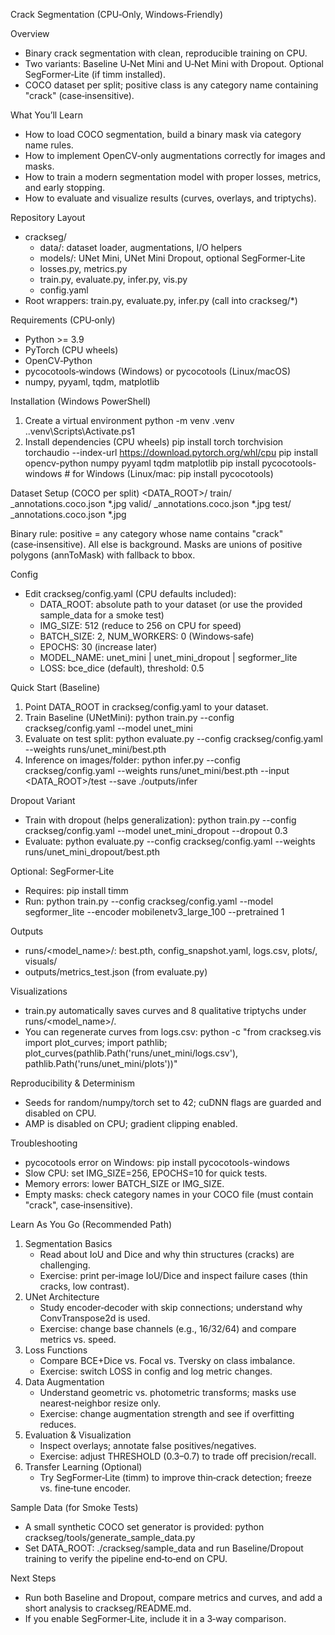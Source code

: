 Crack Segmentation (CPU‑Only, Windows‑Friendly)

Overview
- Binary crack segmentation with clean, reproducible training on CPU.
- Two variants: Baseline U‑Net Mini and U‑Net Mini with Dropout. Optional SegFormer‑Lite (if timm installed).
- COCO dataset per split; positive class is any category name containing "crack" (case‑insensitive).

What You’ll Learn
- How to load COCO segmentation, build a binary mask via category name rules.
- How to implement OpenCV‑only augmentations correctly for images and masks.
- How to train a modern segmentation model with proper losses, metrics, and early stopping.
- How to evaluate and visualize results (curves, overlays, and triptychs).

Repository Layout
- crackseg/
  - data/: dataset loader, augmentations, I/O helpers
  - models/: UNet Mini, UNet Mini Dropout, optional SegFormer‑Lite
  - losses.py, metrics.py
  - train.py, evaluate.py, infer.py, vis.py
  - config.yaml
- Root wrappers: train.py, evaluate.py, infer.py (call into crackseg/*)

Requirements (CPU‑only)
- Python >= 3.9
- PyTorch (CPU wheels)
- OpenCV‑Python
- pycocotools‑windows (Windows) or pycocotools (Linux/macOS)
- numpy, pyyaml, tqdm, matplotlib

Installation (Windows PowerShell)
1) Create a virtual environment
   python -m venv .venv
   .\.venv\Scripts\Activate.ps1
2) Install dependencies (CPU wheels)
   pip install torch torchvision torchaudio --index-url https://download.pytorch.org/whl/cpu
   pip install opencv-python numpy pyyaml tqdm matplotlib
   pip install pycocotools-windows  # for Windows (Linux/mac: pip install pycocotools)

Dataset Setup (COCO per split)
<DATA_ROOT>/
  train/
    _annotations.coco.json
    *.jpg
  valid/
    _annotations.coco.json
    *.jpg
  test/
    _annotations.coco.json
    *.jpg

Binary rule: positive = any category whose name contains "crack" (case‑insensitive). All else is background. Masks are unions of positive polygons (annToMask) with fallback to bbox.

Config
- Edit crackseg/config.yaml (CPU defaults included):
  - DATA_ROOT: absolute path to your dataset (or use the provided sample_data for a smoke test)
  - IMG_SIZE: 512 (reduce to 256 on CPU for speed)
  - BATCH_SIZE: 2, NUM_WORKERS: 0 (Windows‑safe)
  - EPOCHS: 30 (increase later)
  - MODEL_NAME: unet_mini | unet_mini_dropout | segformer_lite
  - LOSS: bce_dice (default), threshold: 0.5

Quick Start (Baseline)
1) Point DATA_ROOT in crackseg/config.yaml to your dataset.
2) Train Baseline (UNetMini):
   python train.py --config crackseg/config.yaml --model unet_mini
3) Evaluate on test split:
   python evaluate.py --config crackseg/config.yaml --weights runs/unet_mini/best.pth
4) Inference on images/folder:
   python infer.py --config crackseg/config.yaml --weights runs/unet_mini/best.pth --input <DATA_ROOT>/test --save ./outputs/infer

Dropout Variant
- Train with dropout (helps generalization):
  python train.py --config crackseg/config.yaml --model unet_mini_dropout --dropout 0.3
- Evaluate:
  python evaluate.py --config crackseg/config.yaml --weights runs/unet_mini_dropout/best.pth

Optional: SegFormer‑Lite
- Requires: pip install timm
- Run:
  python train.py --config crackseg/config.yaml --model segformer_lite --encoder mobilenetv3_large_100 --pretrained 1

Outputs
- runs/<model_name>/: best.pth, config_snapshot.yaml, logs.csv, plots/, visuals/
- outputs/metrics_test.json (from evaluate.py)

Visualizations
- train.py automatically saves curves and 8 qualitative triptychs under runs/<model_name>/.
- You can regenerate curves from logs.csv:
  python -c "from crackseg.vis import plot_curves; import pathlib; plot_curves(pathlib.Path('runs/unet_mini/logs.csv'), pathlib.Path('runs/unet_mini/plots'))"

Reproducibility & Determinism
- Seeds for random/numpy/torch set to 42; cuDNN flags are guarded and disabled on CPU.
- AMP is disabled on CPU; gradient clipping enabled.

Troubleshooting
- pycocotools error on Windows: pip install pycocotools-windows
- Slow CPU: set IMG_SIZE=256, EPOCHS=10 for quick tests.
- Memory errors: lower BATCH_SIZE or IMG_SIZE.
- Empty masks: check category names in your COCO file (must contain "crack", case‑insensitive).

Learn As You Go (Recommended Path)
1) Segmentation Basics
   - Read about IoU and Dice and why thin structures (cracks) are challenging.
   - Exercise: print per‑image IoU/Dice and inspect failure cases (thin cracks, low contrast).
2) UNet Architecture
   - Study encoder‑decoder with skip connections; understand why ConvTranspose2d is used.
   - Exercise: change base channels (e.g., 16/32/64) and compare metrics vs. speed.
3) Loss Functions
   - Compare BCE+Dice vs. Focal vs. Tversky on class imbalance.
   - Exercise: switch LOSS in config and log metric changes.
4) Data Augmentation
   - Understand geometric vs. photometric transforms; masks use nearest‑neighbor resize only.
   - Exercise: change augmentation strength and see if overfitting reduces.
5) Evaluation & Visualization
   - Inspect overlays; annotate false positives/negatives.
   - Exercise: adjust THRESHOLD (0.3–0.7) to trade off precision/recall.
6) Transfer Learning (Optional)
   - Try SegFormer‑Lite (timm) to improve thin‑crack detection; freeze vs. fine‑tune encoder.

Sample Data (for Smoke Tests)
- A small synthetic COCO set generator is provided:
  python crackseg/tools/generate_sample_data.py
- Set DATA_ROOT: ./crackseg/sample_data and run Baseline/Dropout training to verify the pipeline end‑to‑end on CPU.

Next Steps
- Run both Baseline and Dropout, compare metrics and curves, and add a short analysis to crackseg/README.md.
- If you enable SegFormer‑Lite, include it in a 3‑way comparison.

